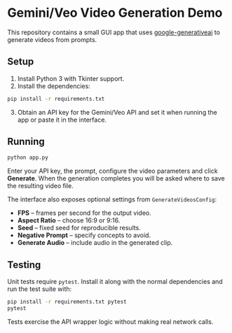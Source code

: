 # Gemini/Veo Video Generation Demo

This repository contains a small GUI app that uses
[google-generativeai](https://pypi.org/project/google-generativeai/) to generate
videos from prompts.

## Setup

1. Install Python 3 with Tkinter support.
2. Install the dependencies:

```bash
pip install -r requirements.txt
```

3. Obtain an API key for the Gemini/Veo API and set it when running the app or
   paste it in the interface.

## Running

```bash
python app.py
```

Enter your API key, the prompt, configure the video parameters and click
**Generate**. When the generation completes you will be asked where to save the
resulting video file.

The interface also exposes optional settings from `GenerateVideosConfig`:

- **FPS** – frames per second for the output video.
- **Aspect Ratio** – choose 16:9 or 9:16.
- **Seed** – fixed seed for reproducible results.
- **Negative Prompt** – specify concepts to avoid.
- **Generate Audio** – include audio in the generated clip.

## Testing

Unit tests require `pytest`. Install it along with the normal dependencies and
run the test suite with:

```bash
pip install -r requirements.txt pytest
pytest
```

Tests exercise the API wrapper logic without making real network calls.

